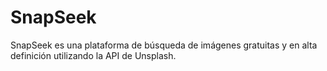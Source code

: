 # SnapSeek
SnapSeek es una plataforma de búsqueda de imágenes gratuitas y en alta definición utilizando la API de Unsplash.
